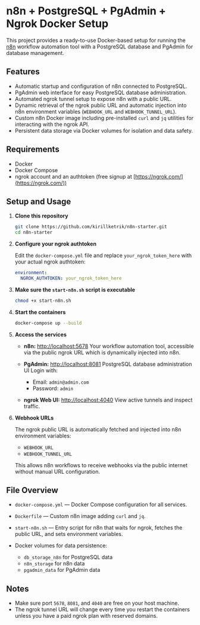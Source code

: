 # n8n + PostgreSQL + PgAdmin + Ngrok Docker Setup

This project provides a ready-to-use Docker-based setup for running the [n8n](https://n8n.io/) workflow automation tool with a PostgreSQL database and PgAdmin for database management.

## Features

- Automatic startup and configuration of n8n connected to PostgreSQL.
- PgAdmin web interface for easy PostgreSQL database administration.
- Automated ngrok tunnel setup to expose n8n with a public URL.
- Dynamic retrieval of the ngrok public URL and automatic injection into n8n environment variables (`WEBHOOK_URL` and `WEBHOOK_TUNNEL_URL`).
- Custom n8n Docker image including pre-installed `curl` and `jq` utilities for interacting with the ngrok API.
- Persistent data storage via Docker volumes for isolation and data safety.

## Requirements

- Docker
- Docker Compose
- ngrok account and an authtoken (free signup at [https://ngrok.com/](https://ngrok.com/))

## Setup and Usage

1. **Clone this repository**

   ```bash
   git clone https://github.com/kirillketrik/n8n-starter.git
   cd n8n-starter
    ```

2. **Configure your ngrok authtoken**

   Edit the `docker-compose.yml` file and replace `your_ngrok_token_here` with your actual ngrok authtoken:

   ```yaml
   environment:
     NGROK_AUTHTOKEN: your_ngrok_token_here
   ```

3. **Make sure the `start-n8n.sh` script is executable**

   ```bash
   chmod +x start-n8n.sh
   ```

4. **Start the containers**

   ```bash
   docker-compose up --build
   ```

5. **Access the services**

   * **n8n:** [http://localhost:5678](http://localhost:5678)
     Your workflow automation tool, accessible via the public ngrok URL which is dynamically injected into n8n.

   * **PgAdmin:** [http://localhost:8081](http://localhost:8081)
     PostgreSQL database administration UI
     Login with:

     * Email: `admin@admin.com`
     * Password: `admin`

   * **ngrok Web UI:** [http://localhost:4040](http://localhost:4040)
     View active tunnels and inspect traffic.

6. **Webhook URLs**

   The ngrok public URL is automatically fetched and injected into n8n environment variables:

   * `WEBHOOK_URL`
   * `WEBHOOK_TUNNEL_URL`

   This allows n8n workflows to receive webhooks via the public internet without manual URL configuration.

## File Overview

* `docker-compose.yml` — Docker Compose configuration for all services.
* `Dockerfile` — Custom n8n image adding `curl` and `jq`.
* `start-n8n.sh` — Entry script for n8n that waits for ngrok, fetches the public URL, and sets environment variables.
* Docker volumes for data persistence:

  * `db_storage_n8n` for PostgreSQL data
  * `n8n_storage` for n8n data
  * `pgadmin_data` for PgAdmin data

## Notes

* Make sure port `5678`, `8081`, and `4040` are free on your host machine.
* The ngrok tunnel URL will change every time you restart the containers unless you have a paid ngrok plan with reserved domains.
